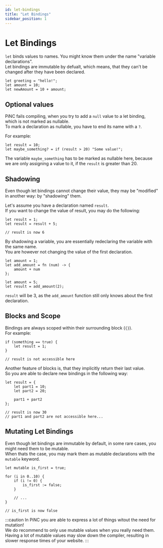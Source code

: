 ```yaml
---
id: let-bindings
title: "Let Bindings"
sidebar_position: 1
---
```


# Let Bindings

`let` binds values to names. You might know them under the name "variable declarations". <br />
Let bindings are immutable by defualt, which means, that they can't be changed after they have been declared.

```
let greeting = "hello!";
let amount = 10;
let newAmount = 10 + amount;
```

## Optional values

PiNC fails compiling, when you try to add a `null` value to a let binding, which is not marked as nullable. <br />
To mark a declaration as nullable, you have to end its name with a `?`.

For example:
```
let result = 10;
let maybe_something? = if (result > 20) "Some value!";
```

The variable `maybe_something` has to be marked as nullable here, because we are only assigning a value to it, if the `result` is greater than 20.


## Shadowing

Even though let bindings cannot change their value, they may be "modified" in another way: by "shadowing" them.

Let's assume you have a declaration named `result`. <br />
If you want to change the value of result, you may do the following:

```
let result = 1;
let result = result + 5;

// result is now 6
```

By shadowing a variable, you are essentially redeclaring the variable with the same name. <br />
You are however not changing the value of the first declaration.

```
let amount = 1;
let add_amount = fn (num) -> {
    amount + num
};

let amount = 5;
let result = add_amount(2);
```

`result` will be 3, as the `add_amount` function still only knows about the first declaration. 


## Blocks and Scope

Bindings are always scoped within their surrounding block (`{}`). <br />
For example:

```
if (something == true) {
    let result = 1;
}

// result is not accessible here
```

Another feature of blocks is, that they implicitly return their last value. <br />
So you are able to declare new bindings in the following way:

```
let result = {
    let part1 = 10;
    let part2 = 20;

    part1 + part2
};

// result is now 30
// part1 and part2 are not accessible here...
```


## Mutating Let Bindings

Even though let bindings are immutable by default, in some rare cases, you might need them to be mutable. <br />
When thats the case, you may mark them as mutable declarations with the `mutable` keyword.

```
let mutable is_first = true;

for (i in 0..10) {
    if (i != 0) {
        is_first := false;
    }

    // ...
}

// is_first is now false
```

:::caution
In PiNC you are able to express a lot of things witout the need for mutation! <br />
We do recommend to only use mutable values when you really need them. <br />
Having a lot of mutable values may slow down the compiler, resulting in slower response times of your website.
:::
